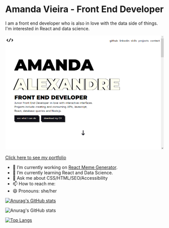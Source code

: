 # Amanda Vieira - Front End Developer

I am a front end developer who is also in love with the data side of things. I'm interested in React and data science.

![Front End Portfolio](portfolio_cover.png)

[Click here to see my portfolio](https://amandaalexandre.github.io)

- 🔭 I’m currently working on [React Meme Generator](https://github.com/amandaalexandre/react-meme-generator).
- 🌱 I’m currently learning React and Data Science.
- 💬 Ask me about CSS/HTML/SEO/Accessibility
- 📫 How to reach me: 
- 😄 Pronouns: she/her

[![Anurag's GitHub stats](https://github-readme-stats.vercel.app/api?username=amandaalexandre)](https://github.com/anuraghazra/github-readme-stats)

![Anurag's GitHub stats](https://github-readme-stats.vercel.app/api?username=amandaalexandre&show_icons=true&theme=dark)

[![Top Langs](https://github-readme-stats.vercel.app/api/top-langs/?username=amandaalexandre&layout=compact)](https://github.com/anuraghazra/github-readme-stats)
